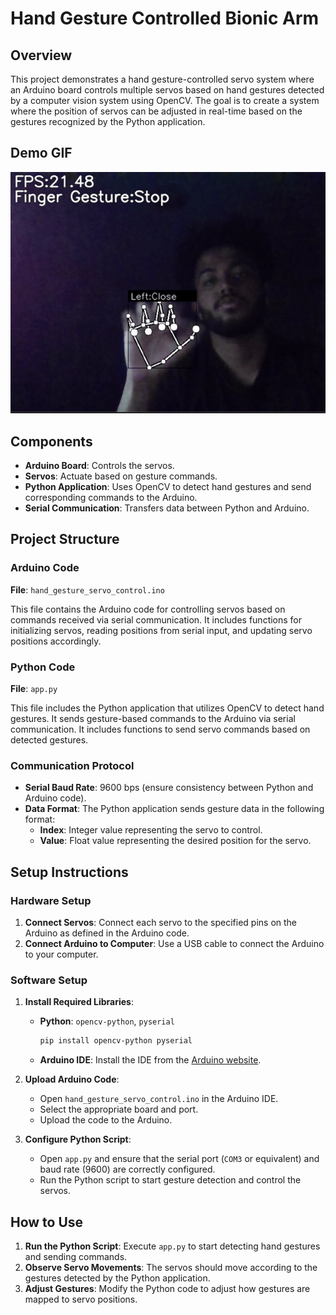 # Hand Gesture Controlled Bionic Arm

## Overview

This project demonstrates a hand gesture-controlled servo system where an Arduino board controls multiple servos based on hand gestures detected by a computer vision system using OpenCV. The goal is to create a system where the position of servos can be adjusted in real-time based on the gestures recognized by the Python application.

## Demo GIF

![Hand Gesture Recognition Demo](media/HandGestureRecording.gif)

## Components

- **Arduino Board**: Controls the servos.
- **Servos**: Actuate based on gesture commands.
- **Python Application**: Uses OpenCV to detect hand gestures and send corresponding commands to the Arduino.
- **Serial Communication**: Transfers data between Python and Arduino.

## Project Structure

### Arduino Code

**File**: `hand_gesture_servo_control.ino`

This file contains the Arduino code for controlling servos based on commands received via serial communication. It includes functions for initializing servos, reading positions from serial input, and updating servo positions accordingly.

### Python Code

**File**: `app.py`

This file includes the Python application that utilizes OpenCV to detect hand gestures. It sends gesture-based commands to the Arduino via serial communication. It includes functions to send servo commands based on detected gestures.

### Communication Protocol

- **Serial Baud Rate**: 9600 bps (ensure consistency between Python and Arduino code).
- **Data Format**: The Python application sends gesture data in the following format:
  - **Index**: Integer value representing the servo to control.
  - **Value**: Float value representing the desired position for the servo.

## Setup Instructions

### Hardware Setup

1. **Connect Servos**: Connect each servo to the specified pins on the Arduino as defined in the Arduino code.
2. **Connect Arduino to Computer**: Use a USB cable to connect the Arduino to your computer.

### Software Setup

1. **Install Required Libraries**:

   - **Python**: `opencv-python`, `pyserial`
     ```bash
     pip install opencv-python pyserial
     ```
   - **Arduino IDE**: Install the IDE from the [Arduino website](https://www.arduino.cc/en/software).

2. **Upload Arduino Code**:

   - Open `hand_gesture_servo_control.ino` in the Arduino IDE.
   - Select the appropriate board and port.
   - Upload the code to the Arduino.

3. **Configure Python Script**:
   - Open `app.py` and ensure that the serial port (`COM3` or equivalent) and baud rate (9600) are correctly configured.
   - Run the Python script to start gesture detection and control the servos.

## How to Use

1. **Run the Python Script**: Execute `app.py` to start detecting hand gestures and sending commands.
2. **Observe Servo Movements**: The servos should move according to the gestures detected by the Python application.
3. **Adjust Gestures**: Modify the Python code to adjust how gestures are mapped to servo positions.
